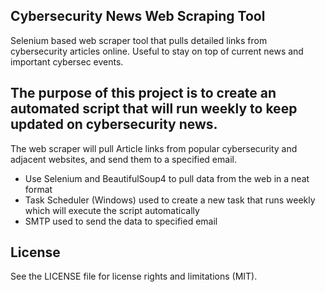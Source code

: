 ###

## Cybersecurity News Web Scraping Tool

Selenium based web scraper tool that pulls detailed links from cybersecurity articles online.
Useful to stay on top of current news and important cybersec events.

## The purpose of this project is to create an automated script that will  run weekly to keep updated on cybersecurity news. 

The web scraper will pull Article links from popular cybersecurity and adjacent websites, and send them to a specified email. 

* Use Selenium and BeautifulSoup4 to pull data from the web in a neat format
* Task Scheduler (Windows) used to create a new task that runs weekly which will execute the script automatically
* SMTP used to send the data to specified email 

## License

See the LICENSE file for license rights and limitations (MIT).
